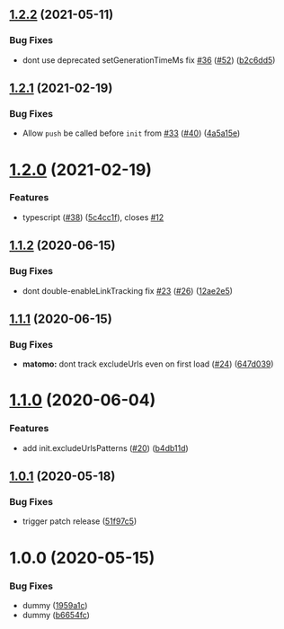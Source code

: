 ## [1.2.2](https://github.com/SocialGouv/matomo-next/compare/v1.2.1...v1.2.2) (2021-05-11)


### Bug Fixes

* dont use deprecated setGenerationTimeMs fix [#36](https://github.com/SocialGouv/matomo-next/issues/36) ([#52](https://github.com/SocialGouv/matomo-next/issues/52)) ([b2c6dd5](https://github.com/SocialGouv/matomo-next/commit/b2c6dd51a243757583e0ec3a37c59d21f7da8b3b))

## [1.2.1](https://github.com/SocialGouv/matomo-next/compare/v1.2.0...v1.2.1) (2021-02-19)


### Bug Fixes

* Allow `push` be called before `init` from [#33](https://github.com/SocialGouv/matomo-next/issues/33) ([#40](https://github.com/SocialGouv/matomo-next/issues/40)) ([4a5a15e](https://github.com/SocialGouv/matomo-next/commit/4a5a15e1cb324a637c09177af8f454d17c58b2e0))

# [1.2.0](https://github.com/SocialGouv/matomo-next/compare/v1.1.2...v1.2.0) (2021-02-19)


### Features

* typescript ([#38](https://github.com/SocialGouv/matomo-next/issues/38)) ([5c4cc1f](https://github.com/SocialGouv/matomo-next/commit/5c4cc1fd692d2638267b7a3c0bc014a82048b718)), closes [#12](https://github.com/SocialGouv/matomo-next/issues/12)

## [1.1.2](https://github.com/SocialGouv/matomo-next/compare/v1.1.1...v1.1.2) (2020-06-15)


### Bug Fixes

* dont double-enableLinkTracking fix [#23](https://github.com/SocialGouv/matomo-next/issues/23) ([#26](https://github.com/SocialGouv/matomo-next/issues/26)) ([12ae2e5](https://github.com/SocialGouv/matomo-next/commit/12ae2e54900faf2f452494c721e4946bf622a674))

## [1.1.1](https://github.com/SocialGouv/matomo-next/compare/v1.1.0...v1.1.1) (2020-06-15)


### Bug Fixes

* **matomo:** dont track excludeUrls even on first load ([#24](https://github.com/SocialGouv/matomo-next/issues/24)) ([647d039](https://github.com/SocialGouv/matomo-next/commit/647d0393305ad70d3e13223d0866ad4a75a079e9))

# [1.1.0](https://github.com/SocialGouv/matomo-next/compare/v1.0.1...v1.1.0) (2020-06-04)


### Features

* add init.excludeUrlsPatterns ([#20](https://github.com/SocialGouv/matomo-next/issues/20)) ([b4db11d](https://github.com/SocialGouv/matomo-next/commit/b4db11d2f26e15ba0aae7976521be2aa89aec219))

## [1.0.1](https://github.com/SocialGouv/matomo-next/compare/v1.0.0...v1.0.1) (2020-05-18)


### Bug Fixes

* trigger patch release ([51f97c5](https://github.com/SocialGouv/matomo-next/commit/51f97c5c96cd31465677d7b160acbd0aa96355b9))

# 1.0.0 (2020-05-15)


### Bug Fixes

* dummy ([1959a1c](https://github.com/SocialGouv/matomo-next/commit/1959a1cdee001d80f544c524c2e552b32f31ce26))
* dummy ([b6654fc](https://github.com/SocialGouv/matomo-next/commit/b6654fc6ae6784f170c712bb1716eee636b6702e))
